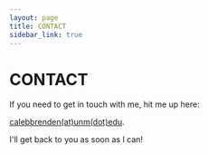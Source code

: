```yaml
---
layout: page
title: CONTACT
sidebar_link: true
---
```


<h1 class="page-title">CONTACT</h1>

If you need to get in touch with me, hit me up here: 

[calebbrenden(at)unm(dot)edu](mailto:calebbrenden@unm.edu).

I'll get back to you as soon as I can!